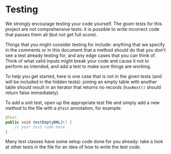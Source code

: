 # Testing

We strongly encourage testing your code yourself. The given tests for this project are not comprehensive tests: it is possible to write incorrect code that passes them all \(but not get full score\).

Things that you might consider testing for include: anything that we specify in the comments or in this document that a method should do that you don't see a test already testing for, and any edge cases that you can think of. Think of what valid inputs might break your code and cause it not to perform as intended, and add a test to make sure things are working.

To help you get started, here is one case that is _not_ in the given tests \(and will be included in the hidden tests\): joining an empty table with another table should result in an iterator that returns no records \(`hasNext()` should return false immediately\).

To add a unit test, open up the appropriate test file and simply add a new method to the file with a `@Test` annotation, for example:

```java
@Test
public void testEmptyBNLJ() {
    // your test code here
}
```

Many test classes have some setup code done for you already: take a look at other tests in the file for an idea of how to write the test code.

